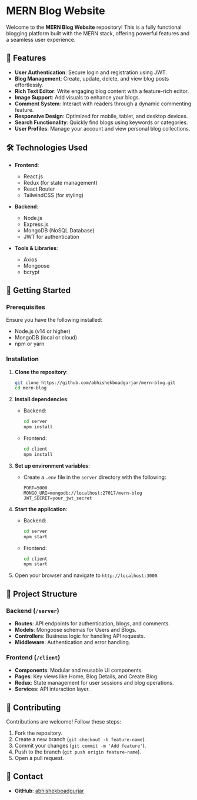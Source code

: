

# MERN Blog Website

Welcome to the **MERN Blog Website** repository! This is a fully functional blogging platform built with the MERN stack, offering powerful features and a seamless user experience.  

## 📌 Features  

- **User Authentication**: Secure login and registration using JWT.  
- **Blog Management**: Create, update, delete, and view blog posts effortlessly.  
- **Rich Text Editor**: Write engaging blog content with a feature-rich editor.  
- **Image Support**: Add visuals to enhance your blogs.  
- **Comment System**: Interact with readers through a dynamic commenting feature.  
- **Responsive Design**: Optimized for mobile, tablet, and desktop devices.  
- **Search Functionality**: Quickly find blogs using keywords or categories.  
- **User Profiles**: Manage your account and view personal blog collections.  

## 🛠️ Technologies Used  

- **Frontend**:  
  - React.js  
  - Redux (for state management)  
  - React Router  
  - TailwindCSS (for styling)  

- **Backend**:  
  - Node.js  
  - Express.js  
  - MongoDB (NoSQL Database)  
  - JWT for authentication  

- **Tools & Libraries**:  
  - Axios  
  - Mongoose  
  - bcrypt  

## 🚀 Getting Started  

### Prerequisites  

Ensure you have the following installed:  
- Node.js (v14 or higher)  
- MongoDB (local or cloud)  
- npm or yarn  

### Installation  

1. **Clone the repository**:  
   ```bash  
   git clone https://github.com/abhishekboadgurjar/mern-blog.git  
   cd mern-blog  
   ```  

2. **Install dependencies**:  
   - Backend:  
     ```bash  
     cd server  
     npm install  
     ```  
   - Frontend:  
     ```bash  
     cd client  
     npm install  
     ```  

3. **Set up environment variables**:  
   - Create a `.env` file in the `server` directory with the following:  
     ```env  
     PORT=5000  
     MONGO_URI=mongodb://localhost:27017/mern-blog  
     JWT_SECRET=your_jwt_secret  
     ```  

4. **Start the application**:  
   - Backend:  
     ```bash  
     cd server  
     npm start  
     ```  
   - Frontend:  
     ```bash  
     cd client  
     npm start  
     ```  

5. Open your browser and navigate to `http://localhost:3000`.  

## 📂 Project Structure  

### Backend (`/server`)  
- **Routes**: API endpoints for authentication, blogs, and comments.  
- **Models**: Mongoose schemas for Users and Blogs.  
- **Controllers**: Business logic for handling API requests.  
- **Middleware**: Authentication and error handling.  

### Frontend (`/client`)  
- **Components**: Modular and reusable UI components.  
- **Pages**: Key views like Home, Blog Details, and Create Blog.  
- **Redux**: State management for user sessions and blog operations.  
- **Services**: API interaction layer.  
  

## 🤝 Contributing  

Contributions are welcome! Follow these steps:  
1. Fork the repository.  
2. Create a new branch (`git checkout -b feature-name`).  
3. Commit your changes (`git commit -m 'Add feature'`).  
4. Push to the branch (`git push origin feature-name`).  
5. Open a pull request.  


## 📧 Contact  

- **GitHub**: [abhishekboadgurjar](https://github.com/abhishekboadgurjar)  
  
